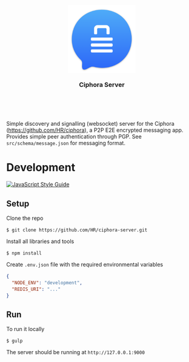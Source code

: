 <h3 align="center">
  <br>
  <a href="https://github.com/HR/ciphora"><img src="https://raw.githubusercontent.com/HR/ciphora/master/build/icon.png" alt="Ciphora" width="180" style= "margin-bottom: 1rem"></a>
  <br>
  Ciphora Server
  <br>
  <br>
</h3>
<br>
<br>

Simple discovery and signalling (websocket) server for the Ciphora (https://github.com/HR/ciphora), a P2P E2E encrypted messaging app.
Provides simple peer authentication through PGP. See `src/schema/message.json` for messaging format.


# Development
[![JavaScript Style Guide](https://cdn.rawgit.com/standard/standard/master/badge.svg)](https://github.com/standard/standard)

## Setup
Clone the repo
```
$ git clone https://github.com/HR/ciphora-server.git
```

Install all libraries and tools
```
$ npm install
```

Create `.env.json` file with the required environmental variables
```json
{
  "NODE_ENV": "development",
  "REDIS_URI": "..."
}
```

## Run
To run it locally
```
$ gulp
```

The server should be running at `http://127.0.0.1:9000`
